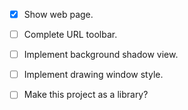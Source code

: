 
- [x] Show web page.

- [ ] Complete URL toolbar.

- [ ] Implement background shadow view.

- [ ] Implement drawing window style.

- [ ] Make this project as a library?
